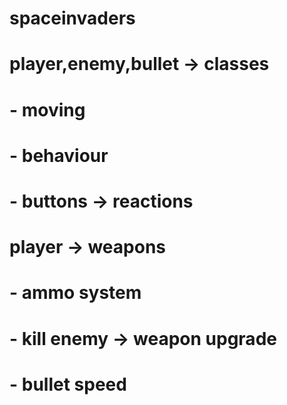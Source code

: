 # spaceinvaders

# player,enemy,bullet -> classes
# - moving
# - behaviour
# - buttons -> reactions

# player -> weapons
# - ammo system
# - kill enemy -> weapon upgrade
#  - bullet speed
